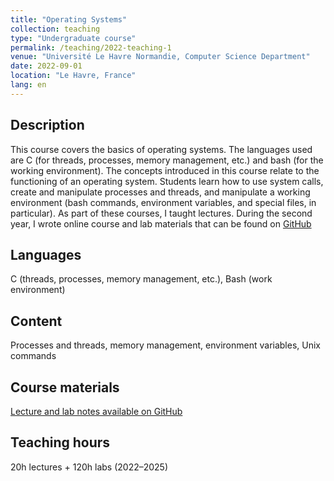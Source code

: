 ```yaml
---
title: "Operating Systems"
collection: teaching
type: "Undergraduate course"
permalink: /teaching/2022-teaching-1
venue: "Université Le Havre Normandie, Computer Science Department"
date: 2022-09-01
location: "Le Havre, France"
lang: en
---
```


## Description
This course covers the basics of operating systems. The languages
used are C (for threads, processes, memory management, etc.) and bash (for the working environment). The concepts introduced in this course relate to the functioning of an operating system.
Students learn how to use system calls, create and manipulate processes and threads, and manipulate a working environment (bash commands, environment variables, and special files, in particular).
As part of these courses, I taught lectures. During the second year, I wrote online course and lab materials that can be found on [GitHub](https://github.com/vbridonneau/CoursSysteme/wiki)  
## Languages
 C (threads, processes, memory management, etc.), Bash (work environment)
## Content
 Processes and threads, memory management, environment variables, Unix commands  
## Course materials
 [Lecture and lab notes available on GitHub](https://github.com/vbridonneau/CoursSysteme/wiki)  
## Teaching hours
 20h lectures + 120h labs (2022–2025)
